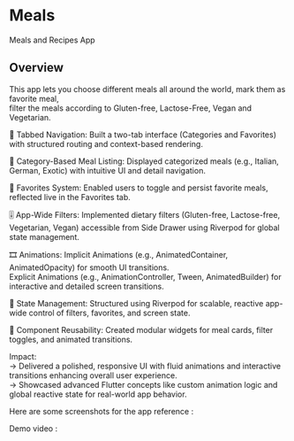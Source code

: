 # Meals

Meals and Recipes App

## Overview

This app lets you choose different meals all around the world, mark them as favorite meal,<br>
filter the meals according to Gluten-free, Lactose-Free, Vegan and Vegetarian.<br>

🧭 Tabbed Navigation: Built a two-tab interface (Categories and Favorites) with structured routing and context-based rendering.<br>

🍲 Category-Based Meal Listing: Displayed categorized meals (e.g., Italian, German, Exotic) with intuitive UI and detail navigation.<br>

🌟 Favorites System: Enabled users to toggle and persist favorite meals, reflected live in the Favorites tab.<br>

🎚️ App-Wide Filters: Implemented dietary filters (Gluten-free, Lactose-free, Vegetarian, Vegan) accessible from Side Drawer using Riverpod for global state management.<br>

🎞️ Animations:
Implicit Animations (e.g., AnimatedContainer, AnimatedOpacity) for smooth UI transitions.<br>
Explicit Animations (e.g., AnimationController, Tween, AnimatedBuilder) for interactive and detailed screen transitions.<br>

📱 State Management: Structured using Riverpod for scalable, reactive app-wide control of filters, favorites, and screen state.<br>

🧩 Component Reusability: Created modular widgets for meal cards, filter toggles, and animated transitions.<br>

Impact:<br>
-> Delivered a polished, responsive UI with fluid animations and interactive transitions enhancing overall user experience.<br>
-> Showcased advanced Flutter concepts like custom animation logic and global reactive state for real-world app behavior.<br>

Here are some screenshots for the app reference :


Demo video : 


